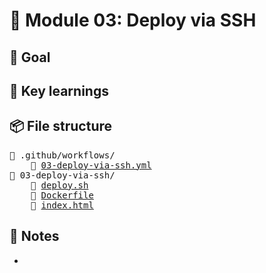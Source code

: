 # 🧪 Module 03: Deploy via SSH

## 🎯 Goal

## 🔑 Key learnings

## 📦 File structure
<pre>
📁 .github/workflows/
    📄 <a href="../.github/workflows/03-deploy-via-ssh.yml">03-deploy-via-ssh.yml</a>
📁 03-deploy-via-ssh/    
    📄 <a href="deploy.sh">deploy.sh</a>
    📄 <a href="Dockerfile">Dockerfile</a>
    📄 <a href="index.html">index.html</a>
</pre>

## 📝 Notes
- 
